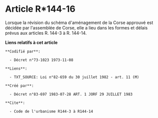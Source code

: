 # Article R*144-16

Lorsque la révision du schéma d'aménagement de la Corse approuvé est décidée par l'assemblée de Corse, elle a lieu dans les
formes et délais prévus aux articles R. 144-3 à R. 144-14.

**Liens relatifs à cet article**

	**Codifié par**:

	  - Décret n°73-1023 1973-11-08

	**Liens**:

	  - TXT_SOURCE: Loi n°82-659 du 30 juillet 1982 - art. 11 (M)

	**Créé par**:

	  - Décret n°83-697 1983-07-28 ART. 1 JORF 29 JUILLET 1983

	**Cite**:

	  - Code de l'urbanisme R144-3 à R144-14
